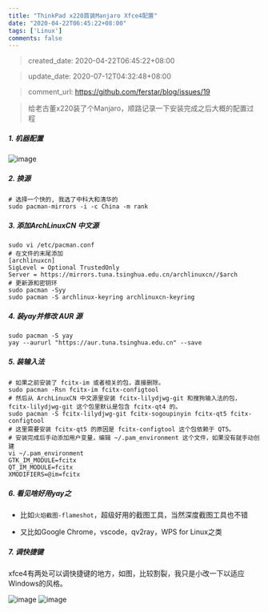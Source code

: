 ```yaml
---
title: "ThinkPad x220首装Manjaro Xfce4配置"
date: "2020-04-22T06:45:22+08:00"
tags: ['Linux']
comments: false
---
```


> created_date: 2020-04-22T06:45:22+08:00

> update_date: 2020-07-12T04:32:48+08:00

> comment_url: https://github.com/ferstar/blog/issues/19

> 给老古董x220装了个Manjaro，顺路记录一下安装完成之后大概的配置过程

##### 1. 机器配置

![image](https://user-images.githubusercontent.com/2854276/79948260-19c50000-84a6-11ea-9869-291df81aa785.png)

##### 2. 换源

```shell
# 选择一个快的, 我选了中科大和清华的
sudo pacman-mirrors -i -c China -m rank
```

##### 3. 添加ArchLinuxCN 中文源

```shell
sudo vi /etc/pacman.conf
# 在文件的末尾添加
[archlinuxcn]
SigLevel = Optional TrustedOnly
Server = https://mirrors.tuna.tsinghua.edu.cn/archlinuxcn//$arch
# 更新源和密钥环
sudo pacman -Syy
sudo pacman -S archlinux-keyring archlinuxcn-keyring
```

##### 4. 装yay并修改 AUR 源

```shell
sudo pacman -S yay
yay --aururl "https://aur.tuna.tsinghua.edu.cn" --save
```

##### 5. 装输入法

```shell
# 如果之前安装了 fcitx-im 或者相关的包，直接删除。
sudo pacman -Rsn fcitx-im fcitx-configtool
# 然后从 ArchLinuxCN 中文源里安装 fcitx-lilydjwg-git 和搜狗输入法的包， fcitx-lilydjwg-git 这个包里默认是包含 fcitx-qt4 的。
sudo pacman -S fcitx-lilydjwg-git fcitx-sogoupinyin fcitx-qt5 fcitx-configtool
# 这里需要安装 fcitx-qt5 的原因是 fcitx-configtool 这个包依赖于 QT5。
# 安装完成后手动添加用户变量，编辑 ~/.pam_environment 这个文件，如果没有就手动创建
vi ~/.pam_environment
GTK_IM_MODULE=fcitx
QT_IM_MODULE=fcitx
XMODIFIERS=@im=fcitx
```
##### 6. 看见啥好用yay之

- 比如`火焰截图-flameshot`，超级好用的截图工具，当然深度截图工具也不错

- 又比如Google Chrome，vscode，qv2ray，WPS for Linux之类

##### 7. 调快捷键

xfce4有两处可以调快捷键的地方，如图，比较割裂，我只是小改一下以适应Windows的风格。

![image](https://user-images.githubusercontent.com/2854276/79948925-4b8a9680-84a7-11ea-8b67-07a9db2a553a.png)
![image](https://user-images.githubusercontent.com/2854276/79948974-5e9d6680-84a7-11ea-950c-b039e429998c.png)

